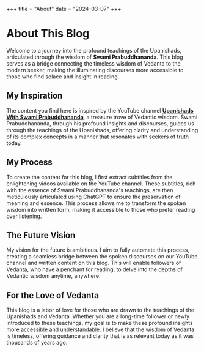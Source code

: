 +++
title = "About"
date = "2024-03-07"
+++

# About This Blog

Welcome to a journey into the profound teachings of the Upanishads, articulated through the wisdom of **Swami Prabuddhananda**. This blog serves as a bridge connecting the timeless wisdom of Vedanta to the modern seeker, making the illuminating discourses more accessible to those who find solace and insight in reading.

## My Inspiration

The content you find here is inspired by the YouTube channel [**Upanishads With Swami Prabuddhananda**](https://www.youtube.com/@upanishadswithswamiprabudd4019/streams), a treasure trove of Vedantic wisdom. Swami Prabuddhananda, through his profound insights and discourses, guides us through the teachings of the Upanishads, offering clarity and understanding of its complex concepts in a manner that resonates with seekers of truth today.

## My Process

To create the content for this blog, I first extract subtitles from the enlightening videos available on the YouTube channel. These subtitles, rich with the essence of Swami Prabuddhananda's teachings, are then meticulously articulated using ChatGPT to ensure the preservation of meaning and essence. This process allows me to transform the spoken wisdom into written form, making it accessible to those who prefer reading over listening.

## The Future Vision

My vision for the future is ambitious. I aim to fully automate this process, creating a seamless bridge between the spoken discourses on our YouTube channel and written content on this blog. This will enable followers of Vedanta, who have a penchant for reading, to delve into the depths of Vedantic wisdom anytime, anywhere.

## For the Love of Vedanta

This blog is a labor of love for those who are drawn to the teachings of the Upanishads and Vedanta. Whether you are a long-time follower or newly introduced to these teachings, my goal is to make these profound insights more accessible and understandable. I believe that the wisdom of Vedanta is timeless, offering guidance and clarity that is as relevant today as it was thousands of years ago.
